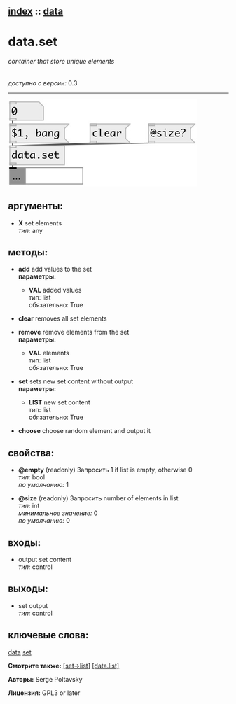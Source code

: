 [index](index.html) :: [data](category_data.html)
---

# data.set

###### container that store unique elements

*доступно с версии:* 0.3

---




[![example](../examples/img/data.set.jpg)](../examples/pd/data.set.pd)



## аргументы:

* **X**
set elements<br>
_тип:_ any<br>



## методы:

* **add**
add values to the set<br>
  __параметры:__
  - **VAL** added values<br>
    тип: list <br>
    обязательно: True <br>

* **clear**
removes all set elements<br>

* **remove**
remove elements from the set<br>
  __параметры:__
  - **VAL** elements<br>
    тип: list <br>
    обязательно: True <br>

* **set**
sets new set content without output<br>
  __параметры:__
  - **LIST** new set content<br>
    тип: list <br>
    обязательно: True <br>

* **choose**
choose random element and output it<br>




## свойства:

* **@empty** (readonly)
Запросить 1 if list is empty, otherwise 0<br>
_тип:_ bool<br>
_по умолчанию:_ 1<br>

* **@size** (readonly)
Запросить number of elements in list<br>
_тип:_ int<br>
_минимальное значение:_ 0<br>
_по умолчанию:_ 0<br>



## входы:

* output set content<br>
_тип:_ control



## выходы:

* set output<br>
_тип:_ control



## ключевые слова:

[data](keywords/data.html)
[set](keywords/set.html)



**Смотрите также:**
[\[set-&gt;list\]](set-%3Elist.html)
[\[data.list\]](data.list.html)




**Авторы:** Serge Poltavsky




**Лицензия:** GPL3 or later





